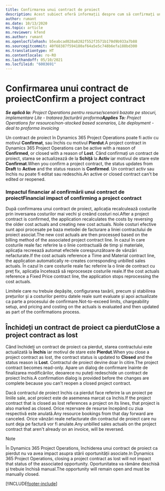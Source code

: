 ```yaml
---
title: Confirmarea unui contract de proiect
description: Acest subiect oferă informații despre cum să confirmați un contract în Project Operations.
author: rumant
ms.date: 10/13/2020
ms.topic: article
ms.reviewer: kfend
ms.author: rumant
ms.openlocfilehash: b5eabcad028a8282f552f3571b170d9b933a7b88
ms.sourcegitcommit: 40f68387f594180af64a5e5c748b6efa188bd300
ms.translationtype: HT
ms.contentlocale: ro-RO
ms.lasthandoff: 05/10/2021
ms.locfileid: "6003691"
---
```

# <a name="confirm-a-project-contract"></a><span data-ttu-id="d571b-103">Confirmarea unui contract de proiect</span><span class="sxs-lookup"><span data-stu-id="d571b-103">Confirm a project contract</span></span>

<span data-ttu-id="d571b-104">_**Se aplică la:** Project Operations pentru resurse/scenarii bazate pe stocuri, implementare Lite - tratarea facturării proforma_</span><span class="sxs-lookup"><span data-stu-id="d571b-104">_**Applies To:** Project Operations for resource/non-stocked based scenarios, Lite deployment - deal to proforma invoicing_</span></span>

<span data-ttu-id="d571b-105">Un contract de proiect în Dynamics 365 Project Operations poate fi activ cu motivul **Confirmat**, sau închis cu motivul **Pierdut**.</span><span class="sxs-lookup"><span data-stu-id="d571b-105">A project contract in Dynamics 365 Project Operations can be active with a reason of **Confirmed**, or closed with a reason of **Lost**.</span></span> <span data-ttu-id="d571b-106">Când confirmați un contract de proiect, starea se actualizează de la **Schiță** la **Activ** iar motivul de stare este **Confirmat**.</span><span class="sxs-lookup"><span data-stu-id="d571b-106">When you confirm a project contract, the status updates from **Draft** to **Active** and the status reason is **Confirmed**.</span></span> <span data-ttu-id="d571b-107">Un contract activ sau închis nu poate fi editat sau redeschis.</span><span class="sxs-lookup"><span data-stu-id="d571b-107">An active or closed contract can't be edited or reopened.</span></span> 

### <a name="financial-impact-of-confirming-a-project-contract"></a><span data-ttu-id="d571b-108">Impactul financiar al confirmării unui contract de proiect</span><span class="sxs-lookup"><span data-stu-id="d571b-108">Financial impact of confirming a project contract</span></span>

<span data-ttu-id="d571b-109">După confirmarea unui contract de proiect, aplicația recalculează costurile prin inversarea costurilor mai vechi și creând costuri noi.</span><span class="sxs-lookup"><span data-stu-id="d571b-109">After a project contract is confirmed, the application recalculates the costs by reversing the older cost actuals and creating new cost actuals.</span></span> <span data-ttu-id="d571b-110">Noile costuri efective sunt apoi procesate pe baza metodei de facturare a liniei contractului de proiect asociat.</span><span class="sxs-lookup"><span data-stu-id="d571b-110">The new cost actuals are then processed based on the billing method of the associated project contract line.</span></span> <span data-ttu-id="d571b-111">În cazul în care costurile reale fac referire la o linie contractuală de timp și materiale, aplicația recreează automat efectele corespunzătoare de vânzări nefacturate.</span><span class="sxs-lookup"><span data-stu-id="d571b-111">If the cost actuals reference a Time and Material contract line, the application automatically re-creates corresponding unbilled sales actuals.</span></span> <span data-ttu-id="d571b-112">În cazul în care costurile reale fac referire la o linie de contract cu preț fix, aplicația încetează să reproceseze costurile reale.</span><span class="sxs-lookup"><span data-stu-id="d571b-112">If the cost actuals reference a Fixed Price contract line, the application stops reprocessing the cost actuals.</span></span>

<span data-ttu-id="d571b-113">Limitele care nu trebuie depășite, configurarea taxării, precum și stabilirea prețurilor și a costurilor pentru datele reale sunt evaluate și apoi actualizate ca parte a procesului de confirmare.</span><span class="sxs-lookup"><span data-stu-id="d571b-113">Not-to-exceed limits, chargeability setup, and pricing and costing on the actuals is evaluated and then updated as part of the confirmations process.</span></span>

## <a name="close-a-project-contract-as-lost"></a><span data-ttu-id="d571b-114">Închideți un contract de proiect ca pierdut</span><span class="sxs-lookup"><span data-stu-id="d571b-114">Close a project contract as lost</span></span>

<span data-ttu-id="d571b-115">Când închideți un contract de proiect ca pierdut, starea contractului este actualizată la **Închis** iar motivul de stare este **Pierdut**.</span><span class="sxs-lookup"><span data-stu-id="d571b-115">When you close a project contract as lost, the contract status is updated to **Closed** and the status reason is **Lost**.</span></span> <span data-ttu-id="d571b-116">Contractul de proiect devine doar în citire.</span><span class="sxs-lookup"><span data-stu-id="d571b-116">The project contract becomes read-only.</span></span> <span data-ttu-id="d571b-117">Apare un dialog de confirmare înainte de finalizarea modificărilor, deoarece nu puteți redeschide un contract de proiect închis.</span><span class="sxs-lookup"><span data-stu-id="d571b-117">A confirmation dialog is provided before the changes are complete because you can't reopen a closed project contract.</span></span>

<span data-ttu-id="d571b-118">Dacă contractul de proiect închis ca pierdut face referire la un proiect pe liniile sale, acel proiect este de asemenea marcat ca închis.</span><span class="sxs-lookup"><span data-stu-id="d571b-118">If the project contract that is closed as lost references a project on its lines, that project is also marked as closed.</span></span> <span data-ttu-id="d571b-119">Orice rezervare de resurse începând cu ziua respectivă este anulată.</span><span class="sxs-lookup"><span data-stu-id="d571b-119">Any resource bookings from that day forward are canceled.</span></span> <span data-ttu-id="d571b-120">Orice vânzări reale nefacturate din contractul de proiect care nu sunt deja pe factură vor fi anulate.</span><span class="sxs-lookup"><span data-stu-id="d571b-120">Any unbilled sales actuals on the project contract that aren't already on an invoice, will be reversed.</span></span>

> [!NOTE]
> <span data-ttu-id="d571b-121">În Dynamics 365 Project Operations, închiderea unui contract de proiect ca pierdut nu va avea impact asupra stării oportunității asociate.</span><span class="sxs-lookup"><span data-stu-id="d571b-121">In Dynamics 365 Project Operations, closing a project contract as lost will not impact that status of the associated opportunity.</span></span> <span data-ttu-id="d571b-122">Oportunitatea va rămâne deschisă și trebuie închisă manual.</span><span class="sxs-lookup"><span data-stu-id="d571b-122">The opportunity will remain open and must be manually closed.</span></span>


[!INCLUDE[footer-include](../../includes/footer-banner.md)]